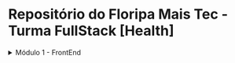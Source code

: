 # Repositório do Floripa Mais Tec - Turma FullStack [Health]
<details>

  <summary> Módulo 1 - FrontEnd </summary>
  </br>
  
  * Arquivos separados por módulos e aulas da semana.
  
  ## S01A04 - Introdução a Java
  
  * [GitHub Folders - s01a04](https://github.com/cristianyamamoto/fmt-fullstack-health/tree/main/m01/s01a04)
  
  
  ## S03A02 - Prática de HTML e CSS
  
  * [GitHub Folders - s03a02](https://github.com/cristianyamamoto/fmt-fullstack-health/tree/main/m01/s03a02)
  * [GitHub Pages - s03a02](https://cristianyamamoto.github.io/fmt-fullstack-health/m01/s03a02/)
  
  ## S03A03 - Prática de Bootstrap
  
  * [GitHub Folders - s03a03](https://github.com/cristianyamamoto/fmt-fullstack-health/tree/main/m01/s03a03)
  * [GitHub Pages - s03a03](https://cristianyamamoto.github.io/fmt-fullstack-health/m01/s03a03/)
  
  ## S04A04 - Space Invaders
  
  * [GitHub Folders - s04a04](https://github.com/cristianyamamoto/fmt-fullstack-health/tree/main/m01/s04a04)
  * [GitHub Pages - s04a04](https://cristianyamamoto.github.io/fmt-fullstack-health/m01/s04a04/)
  
  ## S04A05 - Snake Game
  
  * [GitHub Folders - s04a05](https://github.com/cristianyamamoto/fmt-fullstack-health/tree/main/m01/s04a05)
  * [GitHub Pages - s04a05](https://cristianyamamoto.github.io/fmt-fullstack-health/m01/s04a05/)
  
  ## S05A02 - Progressão Aritmética
  
  * [GitHub Folders - s05a02](https://github.com/cristianyamamoto/fmt-fullstack-health/tree/main/m01/s05a02)
  * [GitHub Pages - s05a02](https://cristianyamamoto.github.io/fmt-fullstack-health/m01/s05a02/)
  
  ## S05A03 - Cálculo da Idade
  
  * [GitHub Folders - s05a03](https://github.com/cristianyamamoto/fmt-fullstack-health/tree/main/m01/s05a03)
  * [GitHub Pages - s05a03](https://cristianyamamoto.github.io/fmt-fullstack-health/m01/s05a03/)
  
  ## S05A05 - To do List
  
  * [GitHub Folders - s05a05](https://github.com/cristianyamamoto/fmt-fullstack-health/tree/main/m01/s05a05)
  * [GitHub Pages - s05a05](https://cristianyamamoto.github.io/fmt-fullstack-health/m01/s05a05/)
  
  ## S06A02
  
  ### Calculadora Simples
  
  * [GitHub Folders - s06a02](https://github.com/cristianyamamoto/fmt-fullstack-health/tree/main/m01/s06a02)
  * [GitHub Pages - s06a02](https://cristianyamamoto.github.io/fmt-fullstack-health/m01/s06a02/calculadora_simples.html)
  
  ### Estação do Ano
  
  * [GitHub Folders - s06a02](https://github.com/cristianyamamoto/fmt-fullstack-health/tree/main/m01/s06a02)
  * [GitHub Pages - s06a02](https://cristianyamamoto.github.io/fmt-fullstack-health/m01/s06a02/estacao_do_ano.html)
  
  
  ### Lista de Mercado
  
  * [GitHub Folders - s06a02](https://github.com/cristianyamamoto/fmt-fullstack-health/tree/main/m01/s06a02)
  * [GitHub Pages - s06a02](https://cristianyamamoto.github.io/fmt-fullstack-health/m01/s06a02/lista_mercado.html)
  
  
  ## S06A03 - Formulário de Cadastro
  
  * [GitHub Folders - s06a03](https://github.com/cristianyamamoto/fmt-fullstack-health/tree/main/m01/s06a03)
  * [GitHub Pages - s06a03](https://cristianyamamoto.github.io/fmt-fullstack-health/m01/s06a03/)
  
  ## S07A01 - Prática de Métodos de Array 
  
  * [GitHub Folders - s07a01](https://github.com/cristianyamamoto/fmt-fullstack-health/tree/main/m01/s07a01)
  
  ## S07A02 - Prática de Manipulação de Objetos
  
  * [GitHub Folders - s07a02](https://github.com/cristianyamamoto/fmt-fullstack-health/tree/main/m01/s07a02)
  * [GitHub Pages - s07a02](https://cristianyamamoto.github.io/fmt-fullstack-health/m01/s07a02/)
  
  ## S07A03 - Aplicação Bancária 1
  
  * Primeira solução, sem composição de classes
  * [GitHub Folders - s07a03](https://github.com/cristianyamamoto/fmt-fullstack-health/tree/main/m01/s07a03)
  * [GitHub Pages - s07a03](https://cristianyamamoto.github.io/fmt-fullstack-health/m01/s07a03/)
  
  ## S07A05 - Aplicação Bancária 2
  
  * Segunda solução, com composição de classes
  * [GitHub Folders - s07a05](https://github.com/cristianyamamoto/fmt-fullstack-health/tree/main/m01/s07a05)
  * [GitHub Pages - s07a05](https://cristianyamamoto.github.io/fmt-fullstack-health/m01/s07a05/)
</details>
